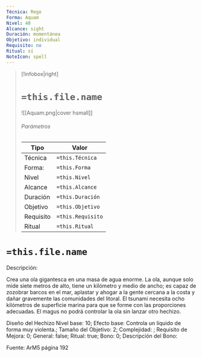 ```yaml
---
Técnica: Rego
Forma: Aquam
Nivel: 40
Alcance: sight 
Duración: momentánea  
Objetivo: individual
Requisito: no
Ritual: sí
NoteIcon: spell
---
```


> [!infobox|right]
> # `=this.file.name`
> ![[Aquam.png|cover hsmall]]
> ###### Parámetros
> Tipo |  Valor |
> ---|---|
> Técnica  | `=this.Técnica`  |
> Forma: | `=this.Forma`  |
> Nivel | `=this.Nivel`  |
> Alcance | `=this.Alcance` |
> Duración | `=this.Duración` |
> Objetivo | `=this.Objetivo` |
> Requisito | `=this.Requisito` |
> Ritual | `=this.Ritual` |

# `=this.file.name`
Descripción: <p>Crea una ola gigantesca en una masa de agua enorme. La ola, aunque solo mide siete metros de alto, tiene un kilómetro y medio de ancho; es capaz de zozobrar barcos en el mar, aplastar y ahogar a la gente cercana a la costa y dañar gravemente las comunidades del litoral. El tsunami necesita ocho kilómetros de superficie marina para que se forme con las proporciones adecuadas. El magus no podrá controlar la ola sin lanzar otro hechizo.</p>

Diseño del Hechizo
Nivel base: 10; Efecto base: Controla un líquido de forma muy violenta.;  Tamaño del Objetivo: 2; Complejidad: ; Requisito de Mejora: 0; General: false; Ritual: true; Bono: 0; Descripción del Bono: 

Fuente: ArM5 página 192